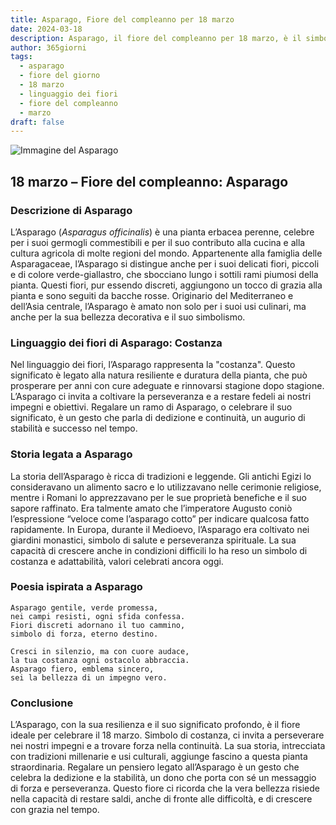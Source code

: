 ```yaml
---
title: Asparago, Fiore del compleanno per 18 marzo
date: 2024-03-18
description: Asparago, il fiore del compleanno per 18 marzo, è il simbolo di Costanza. Scopri il suo significato unico, le storie affascinanti e la poesia che celebra la sua bellezza.
author: 365giorni
tags:
  - asparago
  - fiore del giorno
  - 18 marzo
  - linguaggio dei fiori
  - fiore del compleanno
  - marzo
draft: false
---
```


![Immagine del Asparago](https://cdn.pixabay.com/photo/2016/03/05/22/02/asparagus-1239161_960_720.jpg)

## 18 marzo – Fiore del compleanno: Asparago

### Descrizione di Asparago

L’Asparago (_Asparagus officinalis_) è una pianta erbacea perenne, celebre per i suoi germogli commestibili e per il suo contributo alla cucina e alla cultura agricola di molte regioni del mondo. Appartenente alla famiglia delle Asparagaceae, l’Asparago si distingue anche per i suoi delicati fiori, piccoli e di colore verde-giallastro, che sbocciano lungo i sottili rami piumosi della pianta. Questi fiori, pur essendo discreti, aggiungono un tocco di grazia alla pianta e sono seguiti da bacche rosse. Originario del Mediterraneo e dell’Asia centrale, l’Asparago è amato non solo per i suoi usi culinari, ma anche per la sua bellezza decorativa e il suo simbolismo.

### Linguaggio dei fiori di Asparago: Costanza

Nel linguaggio dei fiori, l’Asparago rappresenta la "costanza". Questo significato è legato alla natura resiliente e duratura della pianta, che può prosperare per anni con cure adeguate e rinnovarsi stagione dopo stagione. L’Asparago ci invita a coltivare la perseveranza e a restare fedeli ai nostri impegni e obiettivi. Regalare un ramo di Asparago, o celebrare il suo significato, è un gesto che parla di dedizione e continuità, un augurio di stabilità e successo nel tempo.

### Storia legata a Asparago

La storia dell’Asparago è ricca di tradizioni e leggende. Gli antichi Egizi lo consideravano un alimento sacro e lo utilizzavano nelle cerimonie religiose, mentre i Romani lo apprezzavano per le sue proprietà benefiche e il suo sapore raffinato. Era talmente amato che l’imperatore Augusto coniò l’espressione “veloce come l’asparago cotto” per indicare qualcosa fatto rapidamente. In Europa, durante il Medioevo, l’Asparago era coltivato nei giardini monastici, simbolo di salute e perseveranza spirituale. La sua capacità di crescere anche in condizioni difficili lo ha reso un simbolo di costanza e adattabilità, valori celebrati ancora oggi.

### Poesia ispirata a Asparago

```
Asparago gentile, verde promessa,  
nei campi resisti, ogni sfida confessa.  
Fiori discreti adornano il tuo cammino,  
simbolo di forza, eterno destino.  

Cresci in silenzio, ma con cuore audace,  
la tua costanza ogni ostacolo abbraccia.  
Asparago fiero, emblema sincero,  
sei la bellezza di un impegno vero.  
```

### Conclusione

L’Asparago, con la sua resilienza e il suo significato profondo, è il fiore ideale per celebrare il 18 marzo. Simbolo di costanza, ci invita a perseverare nei nostri impegni e a trovare forza nella continuità. La sua storia, intrecciata con tradizioni millenarie e usi culturali, aggiunge fascino a questa pianta straordinaria. Regalare un pensiero legato all’Asparago è un gesto che celebra la dedizione e la stabilità, un dono che porta con sé un messaggio di forza e perseveranza. Questo fiore ci ricorda che la vera bellezza risiede nella capacità di restare saldi, anche di fronte alle difficoltà, e di crescere con grazia nel tempo.